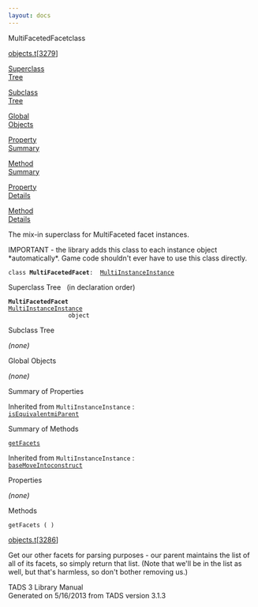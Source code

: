 ```yaml
---
layout: docs
---
```

<span class="title">MultiFacetedFacet</span><span class="type">class</span>

[objects.t](../file/objects.t.html)\[[3279](../source/objects.t.html#3279)\]

[Superclass  
Tree](#_SuperClassTree_)

[Subclass  
Tree](#_SubClassTree_)

[Global  
Objects](#_ObjectSummary_)

[Property  
Summary](#_PropSummary_)

[Method  
Summary](#_MethodSummary_)

[Property  
Details](#_Properties_)

[Method  
Details](#_Methods_)

<div class="fdesc">

The mix-in superclass for MultiFaceted facet instances.

IMPORTANT - the library adds this class to each instance object
\*automatically\*. Game code shouldn't ever have to use this class
directly.

`class `**`MultiFacetedFacet`**` :   `[`MultiInstanceInstance`](../object/MultiInstanceInstance.html)

</div>

<span id="_SuperClassTree_"></span>

<div class="mjhd">

<span class="hdln">Superclass Tree</span>   (in declaration order)

</div>

**`MultiFacetedFacet`**  
[`MultiInstanceInstance`](../object/MultiInstanceInstance.html)  
`                 object`  
<span id="_SubClassTree_"></span>

<div class="mjhd">

<span class="hdln">Subclass Tree</span>  

</div>

*(none)* <span id="_ObjectSummary_"></span>

<div class="mjhd">

<span class="hdln">Global Objects</span>  

</div>

*(none)* <span id="_PropSummary_"></span>

<div class="mjhd">

<span class="hdln">Summary of Properties</span>  

</div>



Inherited from `MultiInstanceInstance` :  
[`isEquivalent`](../object/MultiInstanceInstance.html#isEquivalent)[`miParent`](../object/MultiInstanceInstance.html#miParent)

<span id="_MethodSummary_"></span>

<div class="mjhd">

<span class="hdln">Summary of Methods</span>  

</div>

[`getFacets`](#getFacets)

Inherited from `MultiInstanceInstance` :  
[`baseMoveInto`](../object/MultiInstanceInstance.html#baseMoveInto)[`construct`](../object/MultiInstanceInstance.html#construct)

<span id="_Properties_"></span>

<div class="mjhd">

<span class="hdln">Properties</span>  

</div>

*(none)* <span id="_Methods_"></span>

<div class="mjhd">

<span class="hdln">Methods</span>  

</div>

<span id="getFacets"></span>

`getFacets ( )`

[objects.t](../file/objects.t.html)\[[3286](../source/objects.t.html#3286)\]

<div class="desc">

Get our other facets for parsing purposes - our parent maintains the
list of all of its facets, so simply return that list. (Note that we'll
be in the list as well, but that's harmless, so don't bother removing
us.)

</div>

<div class="ftr">

TADS 3 Library Manual  
Generated on 5/16/2013 from TADS version 3.1.3

</div>
